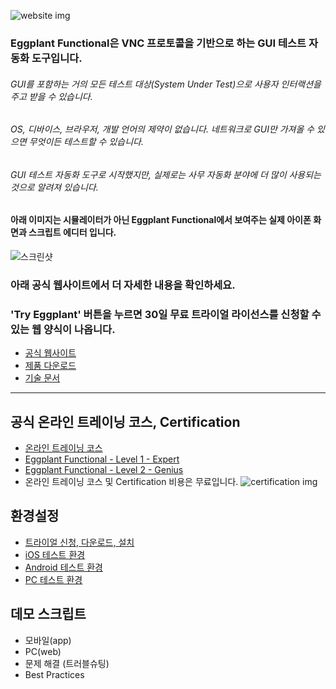 ![website img](https://user-images.githubusercontent.com/42508143/54476795-9ff32980-4844-11e9-97de-f5030d628868.png)

### Eggplant Functional은 VNC 프로토콜을 기반으로 하는 GUI 테스트 자동화 도구입니다.
###### GUI를 포함하는 거의 모든 테스트 대상(System Under Test)으로 사용자 인터랙션을 주고 받을 수 있습니다.
###### OS, 디바이스, 브라우저, 개발 언어의 제약이 없습니다. 네트워크로 GUI만 가져올 수 있으면 무엇이든 테스트할 수 있습니다.
###### GUI 테스트 자동화 도구로 시작했지만, 실제로는 사무 자동화 분야에 더 많이 사용되는 것으로 알려져 있습니다.

#### 아래 이미지는 시뮬레이터가 아닌 Eggplant Functional에서 보여주는 실제 아이폰 화면과 스크립트 에디터 입니다.
![스크린샷](https://user-images.githubusercontent.com/42508143/54476640-02e3c100-4843-11e9-9bc9-049b0edfb730.png)

### 아래 공식 웹사이트에서 더 자세한 내용을 확인하세요.
### 'Try Eggplant' 버튼을 누르면 30일 무료 트라이얼 라이선스를 신청할 수 있는 웹 양식이 나옵니다.
* [공식 웹사이트](https://eggplant.io/)
* [제품 다운로드](https://eggplant.io/downloads)
* [기술 문서](http://docs.testplant.com/eggplant-documentation-home.htm)
------

## 공식 온라인 트레이닝 코스, Certification
* [온라인 트레이닝 코스](https://eggplant.io/training-and-certifications)
* [Eggplant Functional - Level 1 - Expert](https://eggplant.io/eggplant-functional-level-1)
* [Eggplant Functional - Level 2 - Genius](https://eggplant.io/eggplant-functional-level-2-genius)
* 온라인 트레이닝 코스 및 Certification 비용은 무료입니다.
![certification img](https://user-images.githubusercontent.com/42508143/54477134-3a08a100-4848-11e9-91b8-7593e46f0ff5.png)

## 환경설정
* [트라이얼 신청, 다운로드, 설치](https://github.com/Kimrock/Eggplant-Functional/tree/master/Setup#%ED%8A%B8%EB%9D%BC%EC%9D%B4%EC%96%BC-%EC%8B%A0%EC%B2%AD-%EB%8B%A4%EC%9A%B4%EB%A1%9C%EB%93%9C-%EC%84%A4%EC%B9%98)
* [iOS 테스트 환경](https://github.com/Kimrock/Eggplant-Functional/tree/master/Setup#ios-%ED%85%8C%EC%8A%A4%ED%8A%B8-%ED%99%98%EA%B2%BD)
* [Android 테스트 환경](https://github.com/Kimrock/Eggplant-Functional/tree/master/Setup#android-%ED%85%8C%EC%8A%A4%ED%8A%B8-%ED%99%98%EA%B2%BD)
* [PC 테스트 환경](https://github.com/Kimrock/Eggplant-Functional/tree/master/Setup#pc-%ED%85%8C%EC%8A%A4%ED%8A%B8-%ED%99%98%EA%B2%BD)

## 데모 스크립트
* 모바일(app)
* PC(web)
* 문제 해결 (트러블슈팅)
* Best Practices

